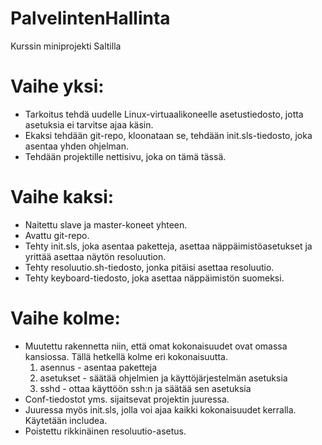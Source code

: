 # PalvelintenHallinta
Kurssin miniprojekti Saltilla

# Vaihe yksi:
- Tarkoitus tehdä uudelle Linux-virtuaalikoneelle asetustiedosto,
jotta asetuksia ei tarvitse ajaa käsin.
- Ekaksi tehdään git-repo, kloonataan se, tehdään init.sls-tiedosto,
joka asentaa yhden ohjelman.
- Tehdään projektille nettisivu, joka on tämä tässä.


# Vaihe kaksi:
- Naitettu slave ja master-koneet yhteen.
- Avattu git-repo.
- Tehty init.sls, joka asentaa paketteja, asettaa näppäimistöasetukset ja yrittää asettaa näytön resoluution.
- Tehty resoluutio.sh-tiedosto, jonka pitäisi asettaa resoluutio.
- Tehty keyboard-tiedosto, joka asettaa näppäimistön suomeksi.

# Vaihe kolme:
- Muutettu rakennetta niin, että omat kokonaisuudet ovat omassa kansiossa. Tällä hetkellä kolme eri kokonaisuutta.
    1. asennus - asentaa paketteja
    2. asetukset - säätää ohjelmien ja käyttöjärjestelmän  asetuksia
    3. sshd - ottaa käyttöön ssh:n ja säätää sen asetuksia
- Conf-tiedostot yms. sijaitsevat projektin juuressa.
- Juuressa myös init.sls, jolla voi ajaa kaikki kokonaisuudet kerralla. Käytetään includea.
- Poistettu rikkinäinen resoluutio-asetus.
